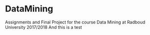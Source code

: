 # DataMining


Assignments and Final Project for the course Data Mining at Radboud University 2017/2018
And this is a test

